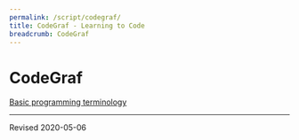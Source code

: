 ```yaml
---
permalink: /script/codegraf/
title: CodeGraf - Learning to Code
breadcrumb: CodeGraf
---
```


# CodeGraf

[Basic programming terminology](001)

----
Revised 2020-05-06
